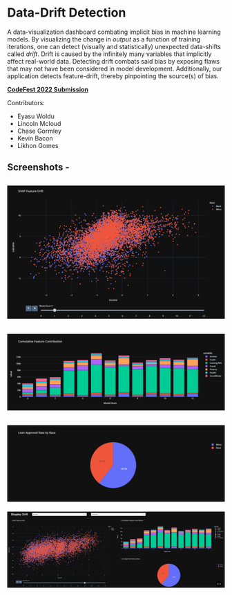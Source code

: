 # Data-Drift Detection
A data-visualization dashboard combating implicit bias in machine learning models. By visualizing the change in <em>output</em> as a function of training iterations, 
one can detect (visually and statistically) unexpected data-shifts called <em>drift</em>. Drift is caused by the infinitely many variables that implicitly affect 
real-world data. Detecting drift combats said bias by exposing flaws that may not have been considered in model development. Additionally, our application detects 
feature-drift, thereby pinpointing the source(s) of bias.

[<b>CodeFest 2022 Submission</b>](https://devpost.com/software/drift-cp84no)

Contributors:
- Eyasu Woldu
- Lincoln Mcloud
- Chase Gormley
- Kevin Bacon
- Likhon Gomes

## Screenshots -
![scatterGIF](./screenshots/scatter.gif)
---
![bar](./screenshots/bar.png)
---
![pie](./screenshots/pie.png)
---
![dash](./screenshots/dashboard.png)
